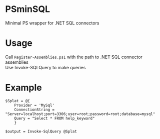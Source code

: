 # PSminSQL
Minimal PS wrapper for .NET SQL connectors

# Usage

Call `Register-Assemblies.ps1` with the path to .NET SQL connector assemblies  
Use Invoke-SQLQuery to make queries

# Example

```
$Splat = @{
    Provider = 'MySql'
    ConnectionString = "Server=localhost;port=3306;user=root;password=root;database=mysql"
    Query = "Select * FROM help_keyword"
    }

$output = Invoke-SqlQuery @Splat
```

